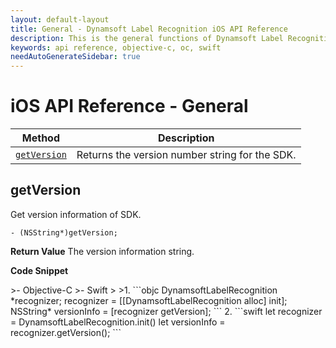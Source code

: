 ```yaml
---
layout: default-layout
title: General - Dynamsoft Label Recognition iOS API Reference
description: This is the general functions of Dynamsoft Label Recognition for iOS API Reference.
keywords: api reference, objective-c, oc, swift
needAutoGenerateSidebar: true
---
```


# iOS API Reference - General

| Method               | Description |
|----------------------|-------------|
| [`getVersion`](#getversion) | Returns the version number string for the SDK. |


## getVersion

Get version information of SDK.

```objc
- (NSString*)getVersion;
```

**Return Value**
The version information string.

**Code Snippet**

<div class="sample-code-prefix"></div>
>- Objective-C
>- Swift
>
>1. 
```objc
DynamsoftLabelRecognition *recognizer;
recognizer = [[DynamsoftLabelRecognition alloc] init];
NSString* versionInfo = [recognizer getVersion];
```
2. 
```swift
let recognizer = DynamsoftLabelRecognition.init()
let versionInfo = recognizer.getVersion();
```
